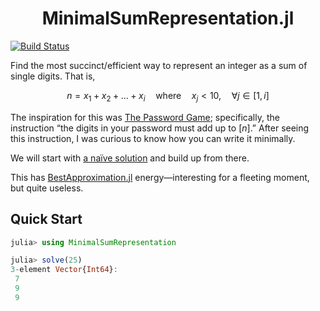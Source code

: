 <h1 align="center">MinimalSumRepresentation.jl</h1>

[![Build Status](https://github.com/jakewilliami/MinimalSumRepresentation.jl/actions/workflows/CI.yml/badge.svg?branch=master)](https://github.com/jakewilliami/MinimalSumRepresentation.jl/actions/workflows/CI.yml?query=branch%3Amaster)

Find the most succinct/efficient way to represent an integer as a sum of single digits.  That is,

$$n = x_1 + x_2 + \ldots + x_i \quad \text{where} \quad x_j < 10, \quad \forall j \in [1, i]$$

The inspiration for this was [The Password Game](https://neal.fun/password-game/); specifically, the instruction &ldquo;the digits in your password must add up to $[n]$.&rdquo;  After seeing this instruction, I was curious to know how you can write it minimally.

We will start with [a naïve solution](https://github.com/jakewilliami/MinimalSumRepresentations.jl/releases/tag/v1.0.0) and build up from there.

This has [BestApproximation.jl](https://github.com/jakewilliami/BestApproximation.jl/) energy&mdash;interesting for a fleeting moment, but quite useless.

## Quick Start

```julia
julia> using MinimalSumRepresentation

julia> solve(25)
3-element Vector{Int64}:
 7
 9
 9
```

